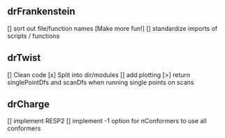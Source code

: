## drFrankenstein
[] sort out file/function names [Make more fun!]
[] standardize imports of scripts / functions


## drTwist
[] Clean code
[x] Split into dir/modules
[] add plotting 
[>] return singlePointDfs and scanDfs when running single points on scans

## drCharge 
[] implement RESP2
[] implement -1 option for nConformers to use all conformers